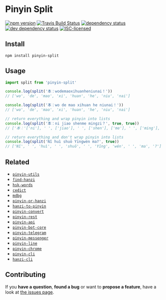 # Pinyin Split

[![npm version](https://img.shields.io/npm/v/pinyin-split.svg)](https://www.npmjs.com/package/pinyin-split)
[![Travis Build Status](https://travis-ci.org/pepebecker/pinyin-split.svg)](https://travis-ci.org/pepebecker/pinyin-split)
[![dependency status](https://img.shields.io/david/pepebecker/pinyin-split.svg)](https://david-dm.org/pepebecker/pinyin-split)
[![dev dependency status](https://img.shields.io/david/dev/pepebecker/pinyin-split.svg)](https://david-dm.org/pepebecker/pinyin-split#info=devDependencies)
[![ISC-licensed](https://img.shields.io/github/license/pepebecker/pinyin-split.svg)](https://opensource.org/licenses/ISC)

## Install

```shell
npm install pinyin-split
```

## Usage

```js
import split from 'pinyin-split'

console.log(split('本：wodemaoxihuanheniunai！'))
// ['wo', 'de', 'mao', 'xi', 'huan', 'he', 'niu', 'nai']

console.log(split('本：wo de mao xihuan he niunai！'))
// ['wo', 'de', 'mao', 'xi', 'huan', 'he', 'niu', 'nai']

// return everything and wrap pinyin into lists
console.log(split('本：ni jiao shenme mingzi？', true, true))
// ['本：'['ni'], ' ', ['jiao'], ' ', ['shen'], ['me'], ' ', ['ming'], ['zi'], '？']

// return everything and don't wrap pinyin into lists
console.log(split('Nǐ huì shuō Yīngwén ma?', true))
// ['Nǐ', ' ', 'huì', ' ', 'shuō', ' ', 'Yīng', 'wén', ' ', 'ma', '?']
```

## Related

- [`pinyin-utils`](https://github.com/pepebecker/pinyin-utils)
- [`find-hanzi`](https://github.com/pepebecker/find-hanzi)
- [`hsk-words`](https://github.com/pepebecker/hsk-words)
- [`cedict`](https://github.com/pepebecker/cedict)
- [`mdbg`](https://github.com/pepebecker/mdbg)
- [`pinyin-or-hanzi`](https://github.com/pepebecker/pinyin-or-hanzi)
- [`hanzi-to-pinyin`](https://github.com/pepebecker/hanzi-to-pinyin)
- [`pinyin-convert`](https://github.com/pepebecker/pinyin-convert)
- [`pinyin-rest`](https://github.com/pepebecker/pinyin-rest)
- [`pinyin-api`](https://github.com/pepebecker/pinyin-api)
- [`pinyin-bot-core`](https://github.com/pepebecker/pinyin-bot-core)
- [`pinyin-telegram`](https://github.com/pepebecker/pinyin-telegram)
- [`pinyin-messenger`](https://github.com/pepebecker/pinyin-messenger)
- [`pinyin-line`](https://github.com/pepebecker/pinyin-line)
- [`pinyin-chrome`](https://github.com/pepebecker/pinyin-chrome)
- [`pinyin-cli`](https://github.com/pepebecker/pinyin-cli)
- [`hanzi-cli`](https://github.com/pepebecker/hanzi-cli)

## Contributing

If you **have a question**, **found a bug** or want to **propose a feature**, have a look at [the issues page](https://github.com/pepebecker/pinyin-split/issues).
